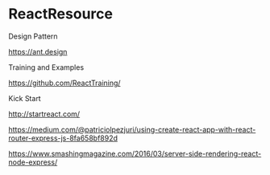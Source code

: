 # ReactResource

Design Pattern

https://ant.design

Training and Examples

https://github.com/ReactTraining/

Kick Start

http://startreact.com/

https://medium.com/@patriciolpezjuri/using-create-react-app-with-react-router-express-js-8fa658bf892d

https://www.smashingmagazine.com/2016/03/server-side-rendering-react-node-express/
